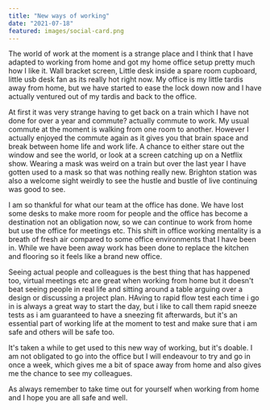 ```yaml
---
title: "New ways of working"
date: "2021-07-18"
featured: images/social-card.png
---
```


The world of work at the moment is a strange place and I think that I have adapted to working from home and got my home office setup pretty much how I like it. Wall bracket screen, Little desk inside a spare room cupboard, little usb desk fan as its really hot right now. My office is my little tardis away from home, but we have started to ease the lock down now and I have actually ventured out of my tardis and back to the office.

At first it was very strange having to get back on a train which I have not done for over a year and commute? actually commute to work. My usual commute at the moment is walking from one room to another. However I actually enjoyed the commute again as it gives you that brain space and break between home life and work life. A chance to either stare out the window and see the world, or look at a screen catching up on a Netflix show. Wearing a mask was weird on a train but over the last year I have gotten used to a mask so that was nothing really new. Brighton station was also a welcome sight weirdly to see the hustle and bustle of live continuing was good to see.

I am so thankful for what our team at the office has done. We have lost some desks to make more room for people and the office has become a destination not an obligation now, so we can continue to work from home but use the office for meetings etc. This shift in office working mentality is a breath of fresh air compared to some office environments that I have been in. While we have been away work has been done to replace the kitchen and flooring so it feels like a brand new office.

Seeing actual people and colleagues is the best thing that has happened too, virtual meetings etc are great when working from home but it doesn't beat seeing people in real life and sitting around a table arguing over a design or discussing a project plan. HAving to rapid flow test each time i go in is always a great way to start the day, but i like to call them rapid sneeze tests as i am guaranteed to have a sneezing fit afterwards, but it's an essential part of working life at the moment to test and make sure that i am safe and others will be safe too.

It's taken a while to get used to this new way of working, but it's doable. I am not obligated to go into the office but I will endeavour to try and go in once a week, which gives me a bit of space away from home and also gives me the chance to see my colleagues. 

As always remember to take time out for yourself when working from home and I hope you are all safe and well.

